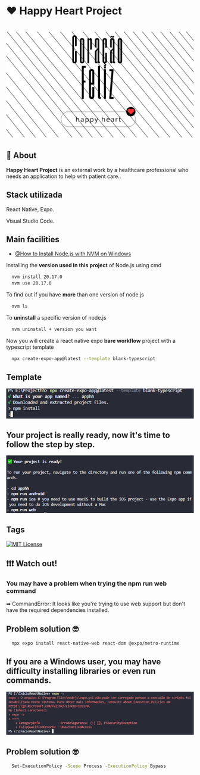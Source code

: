 
# ❤ Happy Heart Project

<h1>
  <img src= "./apphappyheart/src/assets/banner-happyheart.png"/>
</h1>

## 📖 About
**Happy Heart Project** is an external work by a healthcare professional who needs an application to help with patient care..


## Stack utilizada

React Native, Expo.

Visual Studio Code.

## Main facilities

- [@How to Install Node.js with NVM on Windows](https://github.com/coreybutler/nvm-windows)

Installing the **version used in this project** of Node.js using cmd
```bash
  nvm install 20.17.0
  nvm use 20.17.0
```

To find out if you have **more** than one version of node.js
```bash
  nvm ls
```

To **uninstall** a specific version of node.js
```bash
  nvm uninstall + version you want
```

Now you will create a react native expo **bare workflow** project with a typescript template
```bash
  npx create-expo-app@latest --template blank-typescript
```
## Template

<img src="./apphappyheart/src/assets/img-creating-with-expo.png">

## Your project is really ready, now it's time to follow the step by step.

<img src="./apphappyheart/src/assets/img-project-created.png">

## Tags

[![MIT License](https://img.shields.io/badge/License-Apache-green.svg)](https://choosealicense.com/licenses/apache-2.0/)

## ❗❗❗ Watch out!
### You may have a problem when trying the **npm run web** command 
➡ CommandError: It looks like you're trying to use web support but don't have the required dependencies installed.

## Problem solution 🤓

```bash
  npx expo install react-native-web react-dom @expo/metro-runtime
```

## If you are a **Windows user**, you may have difficulty installing libraries or even run commands.

<img src="./apphappyheart/src/assets/img-execution-policies.png">

## Problem solution 🤓

```bash
  Set-ExecutionPolicy -Scope Process -ExecutionPolicy Bypass
```
